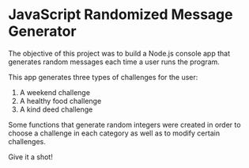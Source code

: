 # JavaScript Randomized Message Generator

The objective of this project was to build a Node.js console app that generates random messages each time a user runs the program.

This app generates three types of challenges for the user:
1. A weekend challenge
2. A healthy food challenge
3. A kind deed challenge

Some functions that generate random integers were created in order to choose a challenge in each category as well as to modify certain challenges. 

Give it a shot!